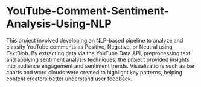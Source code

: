 # YouTube-Comment-Sentiment-Analysis-Using-NLP

This project involved developing an NLP-based pipeline to analyze and classify YouTube comments as Positive, Negative, or Neutral using TextBlob. By extracting data via the YouTube Data API, preprocessing text, and applying sentiment analysis techniques, the project provided insights into audience engagement and sentiment trends. Visualizations such as bar charts and word clouds were created to highlight key patterns, helping content creators better understand user feedback.
